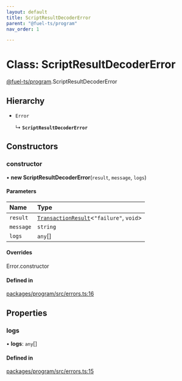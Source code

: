 ```yaml
---
layout: default
title: ScriptResultDecoderError
parent: "@fuel-ts/program"
nav_order: 1

---
```


# Class: ScriptResultDecoderError

[@fuel-ts/program](../index.md).ScriptResultDecoderError

## Hierarchy

- `Error`

  ↳ **`ScriptResultDecoderError`**

## Constructors

### constructor

• **new ScriptResultDecoderError**(`result`, `message`, `logs`)

#### Parameters

| Name | Type |
| :------ | :------ |
| `result` | [`TransactionResult`](../namespaces/internal.md#transactionresult)<``"failure"``, `void`\> |
| `message` | `string` |
| `logs` | `any`[] |

#### Overrides

Error.constructor

#### Defined in

[packages/program/src/errors.ts:16](https://github.com/FuelLabs/fuels-ts/blob/master/packages/program/src/errors.ts#L16)

## Properties

### logs

• **logs**: `any`[]

#### Defined in

[packages/program/src/errors.ts:15](https://github.com/FuelLabs/fuels-ts/blob/master/packages/program/src/errors.ts#L15)
